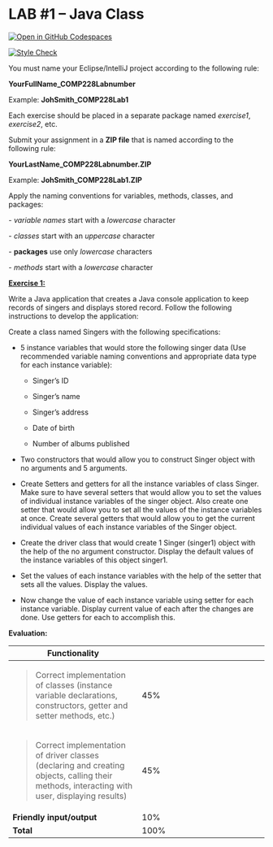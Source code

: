 # LAB \#1 – Java Class

[![Open in GitHub Codespaces](https://github.com/codespaces/badge.svg)](https://codespaces.new/ttran375/JohSmith_COMP228Lab1)

[![Style Check](https://github.com/ttran375/JohSmith_COMP228Lab1/actions/workflows/main.yml/badge.svg)](https://github.com/ttran375/JohSmith_COMP228Lab1/actions/workflows/main.yml)

You must name your Eclipse/IntelliJ project according to the following
rule:

**YourFullName_COMP228Labnumber**

Example: **JohSmith_COMP228Lab1**

Each exercise should be placed in a separate package named *exercise1*,
*exercise2*, etc.

Submit your assignment in a **ZIP file** that is named according to the
following rule:

**YourLastName_COMP228Labnumber.ZIP**

Example: **JohSmith_COMP228Lab1.ZIP**

Apply the naming conventions for variables, methods, classes, and
packages:

\- *variable names* start with a *lowercase* character

\- *classes* start with an *uppercase* character

\- **packages** use only *lowercase* characters

\- *methods* start with a *lowercase* character

**<u>Exercise 1:</u>**

Write a Java application that creates a Java console application to keep
records of singers and displays stored record. Follow the following
instructions to develop the application:

Create a class named Singers with the following specifications:

- 5 instance variables that would store the following singer data (Use
  recommended variable naming conventions and appropriate data type for
  each instance variable):

  - Singer’s ID

  - Singer’s name

  - Singer’s address

  - Date of birth

  - Number of albums published

- Two constructors that would allow you to construct Singer object with
  no arguments and 5 arguments.

- Create Setters and getters for all the instance variables of class
  Singer. Make sure to have several setters that would allow you to set
  the values of individual instance variables of the singer object. Also
  create one setter that would allow you to set all the values of the
  instance variables at once. Create several getters that would allow
  you to get the current individual values of each instance variables of
  the Singer object.

- Create the driver class that would create 1 Singer (singer1) object
  with the help of the no argument constructor. Display the default
  values of the instance variables of this object singer1.

- Set the values of each instance variables with the help of the setter
  that sets all the values. Display the values.

- Now change the value of each instance variable using setter for each
  instance variable. Display current value of each after the changes are
  done. Use getters for each to accomplish this.

**Evaluation:**

<table>
<colgroup>
<col style="width: 50%" />
<col style="width: 49%" />
</colgroup>
<thead>
<tr class="header">
<th><strong>Functionality</strong></th>
<th></th>
</tr>
</thead>
<tbody>
<tr class="odd">
<td><blockquote>
<p>Correct implementation of classes (instance variable declarations,
constructors, getter and setter methods, etc.)</p>
</blockquote></td>
<td>45%</td>
</tr>
<tr class="even">
<td><blockquote>
<p>Correct implementation of driver classes (declaring and creating
objects, calling their methods, interacting with user, displaying
results)</p>
</blockquote></td>
<td>45%</td>
</tr>
<tr class="odd">
<td><strong>Friendly input/output</strong></td>
<td>10%</td>
</tr>
<tr class="even">
<td><strong>Total</strong></td>
<td>100%</td>
</tr>
</tbody>
</table>
